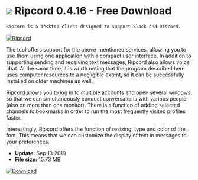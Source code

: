 # ![](https://cdn.softexe.net/static/icon/1/ripcord-9446.png) Ripcord 0.4.16 - Free Download

```sh
Ripcord is a desktop client designed to support Slack and Discord.
```
[![Ripcord](https://gallery.dpcdn.pl/imgc/Tools/87293/g_-_420x350_1.5_-_xeada55f8-844f-4cf3-93b4-9acabc6cf874.jpg)](https://softexe.net/win/internet/messenger/ripcord:addf.html)

The tool offers support for the above-mentioned services, allowing you to use them using one application with a compact user interface. In addition to supporting sending and receiving text messages, Ripcord also allows voice chat. At the same time, it is worth noting that the program described here uses computer resources to a negligible extent, so it can be successfully installed on older machines as well.
 
 Ripcord allows you to log in to multiple accounts and open several windows, so that we can simultaneously conduct conversations with various people (also on more than one monitor). There is a function of adding selected channels to bookmarks in order to run the most frequently visited profiles faster.
 
 Interestingly, Ripcord offers the function of resizing, type and color of the font. This means that we can customize the display of text in messages to your preferences.


- **Update:** Sep 13 2019
- **File size:** 15.73 MB

[![Download](https://cdn.softexe.net/static/img/download.png)](https://softexe.net/win/internet/messenger/ripcord:addf.html)

